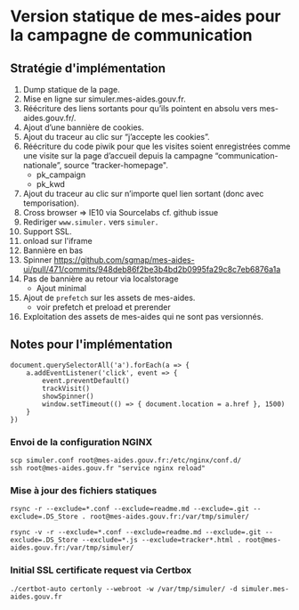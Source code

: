 # Version statique de mes-aides pour la campagne de communication

## Stratégie d'implémentation

1. Dump statique de la page.
2. Mise en ligne sur simuler.mes-aides.gouv.fr.
3. Réécriture des liens sortants pour qu’ils pointent en absolu vers mes-aides.gouv.fr/.
4. Ajout d’une bannière de cookies.
5. Ajout du traceur au clic sur “j’accepte les cookies”.
6. Réécriture du code piwik pour que les visites soient enregistrées comme une visite sur la page d’accueil depuis la campagne “communication-nationale”, source “tracker-homepage".
    * pk_campaign
    * pk_kwd
7. Ajout du traceur au clic sur n’importe quel lien sortant (donc avec temporisation).
71. Cross browser => IE10 via Sourcelabs cf. github issue
72. Rediriger `www.simuler.` vers `simuler.`
8. Support SSL.
81. onload sur l'iframe
82. Bannière en bas
83. Spinner https://github.com/sgmap/mes-aides-ui/pull/471/commits/948deb86f2be3b4bd2b0995fa29c8c7eb6876a1a
84. Pas de bannière au retour via localstorage
    * Ajout minimal
9. Ajout de `prefetch` sur les assets de mes-aides.
    * voir prefetch et preload et prerender
10. Exploitation des assets de mes-aides qui ne sont pas versionnés.



## Notes pour l'implémentation


```
document.querySelectorAll('a').forEach(a => {
    a.addEventListener('click', event => {
        event.preventDefault()
        trackVisit()
        showSpinner()
        window.setTimeout(() => { document.location = a.href }, 1500)
    }
})
```

### Envoi de la configuration NGINX

```
scp simuler.conf root@mes-aides.gouv.fr:/etc/nginx/conf.d/
ssh root@mes-aides.gouv.fr "service nginx reload"
```


### Mise à jour des fichiers statiques

```
rsync -r --exclude=*.conf --exclude=readme.md --exclude=.git --exclude=.DS_Store . root@mes-aides.gouv.fr:/var/tmp/simuler/

rsync -v -r --exclude=*.conf --exclude=readme.md --exclude=.git --exclude=.DS_Store --exclude=*.js --exclude=tracker*.html . root@mes-aides.gouv.fr:/var/tmp/simuler/
```

### Initial SSL certificate request via Certbox

```./certbot-auto certonly --webroot -w /var/tmp/simuler/ -d simuler.mes-aides.gouv.fr```
